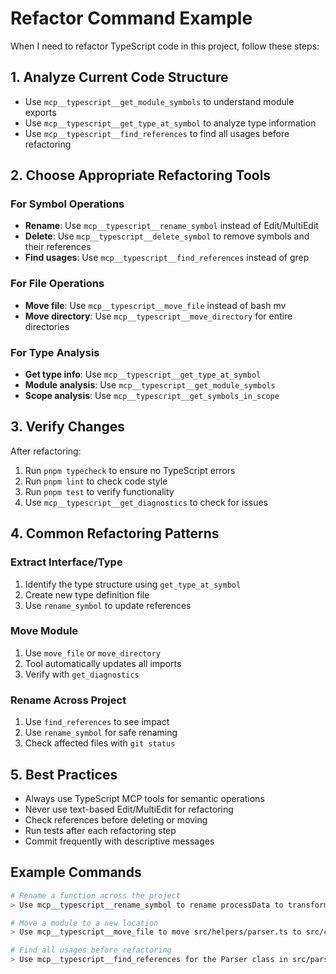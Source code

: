 # Refactor Command Example

When I need to refactor TypeScript code in this project, follow these steps:

## 1. Analyze Current Code Structure
- Use `mcp__typescript__get_module_symbols` to understand module exports
- Use `mcp__typescript__get_type_at_symbol` to analyze type information
- Use `mcp__typescript__find_references` to find all usages before refactoring

## 2. Choose Appropriate Refactoring Tools
### For Symbol Operations
- **Rename**: Use `mcp__typescript__rename_symbol` instead of Edit/MultiEdit
- **Delete**: Use `mcp__typescript__delete_symbol` to remove symbols and their references
- **Find usages**: Use `mcp__typescript__find_references` instead of grep

### For File Operations
- **Move file**: Use `mcp__typescript__move_file` instead of bash mv
- **Move directory**: Use `mcp__typescript__move_directory` for entire directories

### For Type Analysis
- **Get type info**: Use `mcp__typescript__get_type_at_symbol`
- **Module analysis**: Use `mcp__typescript__get_module_symbols`
- **Scope analysis**: Use `mcp__typescript__get_symbols_in_scope`

## 3. Verify Changes
After refactoring:
1. Run `pnpm typecheck` to ensure no TypeScript errors
2. Run `pnpm lint` to check code style
3. Run `pnpm test` to verify functionality
4. Use `mcp__typescript__get_diagnostics` to check for issues

## 4. Common Refactoring Patterns

### Extract Interface/Type
1. Identify the type structure using `get_type_at_symbol`
2. Create new type definition file
3. Use `rename_symbol` to update references

### Move Module
1. Use `move_file` or `move_directory`
2. Tool automatically updates all imports
3. Verify with `get_diagnostics`

### Rename Across Project
1. Use `find_references` to see impact
2. Use `rename_symbol` for safe renaming
3. Check affected files with `git status`

## 5. Best Practices
- Always use TypeScript MCP tools for semantic operations
- Never use text-based Edit/MultiEdit for refactoring
- Check references before deleting or moving
- Run tests after each refactoring step
- Commit frequently with descriptive messages

## Example Commands
```bash
# Rename a function across the project
> Use mcp__typescript__rename_symbol to rename processData to transformData in src/utils.ts

# Move a module to a new location
> Use mcp__typescript__move_file to move src/helpers/parser.ts to src/core/parser.ts

# Find all usages before refactoring
> Use mcp__typescript__find_references for the Parser class in src/parser.ts
```
